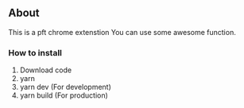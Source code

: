 ## About

This is a pft chrome extenstion
You can use some awesome function.

### How to install 

1. Download code
2. yarn
3. yarn dev (For development)
4. yarn build (For production)


